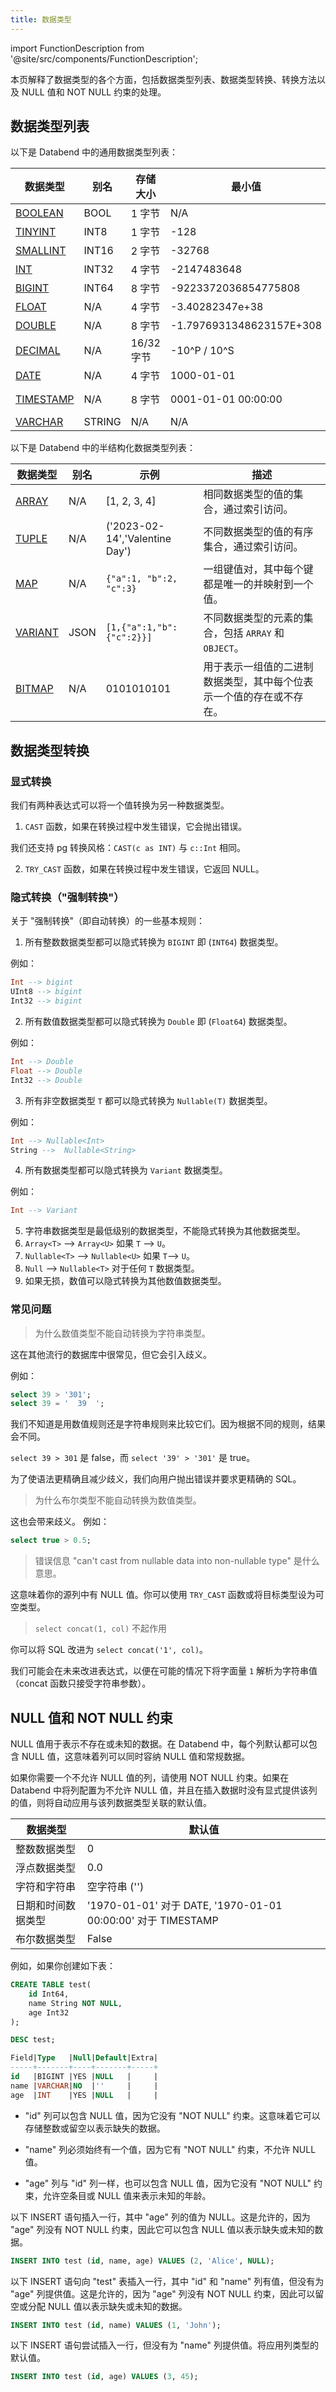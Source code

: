 ```yaml
---
title: 数据类型
---
```


import FunctionDescription from '@site/src/components/FunctionDescription';

<FunctionDescription description="引入或更新于：v1.2.100"/>

本页解释了数据类型的各个方面，包括数据类型列表、数据类型转换、转换方法以及 NULL 值和 NOT NULL 约束的处理。

## 数据类型列表

以下是 Databend 中的通用数据类型列表：

| 数据类型                                                           | 别名  | 存储大小 | 最小值                | 最大值                      |
| ------------------------------------------------------------------- | ------ | ------------ | ------------------------ | ------------------------------ |
| [BOOLEAN](boolean.md)                          | BOOL   | 1 字节       | N/A                      | N/A                            |
| [TINYINT](numeric.md#integer-data-types)       | INT8   | 1 字节       | -128                     | 127                            |
| [SMALLINT](numeric.md#integer-data-types)      | INT16  | 2 字节      | -32768                   | 32767                          |
| [INT](numeric.md#integer-data-types)           | INT32  | 4 字节      | -2147483648              | 2147483647                     |
| [BIGINT](numeric.md#integer-data-types)        | INT64  | 8 字节      | -9223372036854775808     | 9223372036854775807            |
| [FLOAT](numeric#floating-point-data-types)  | N/A    | 4 字节      | -3.40282347e+38          | 3.40282347e+38                 |
| [DOUBLE](numeric#floating-point-data-types) | N/A    | 8 字节      | -1.7976931348623157E+308 | 1.7976931348623157E+308        |
| [DECIMAL](decimal.md)                          | N/A    | 16/32 字节  | -10^P / 10^S             | 10^P / 10^S                    |
| [DATE](datetime.md)                           | N/A    | 4 字节      | 1000-01-01               | 9999-12-31                     |
| [TIMESTAMP](datetime.md)                      | N/A    | 8 字节      | 0001-01-01 00:00:00      | 9999-12-31 23:59:59.999999 UTC |
| [VARCHAR](string.md)                           | STRING | N/A          | N/A                      | N/A                            |

以下是 Databend 中的半结构化数据类型列表：

| 数据类型                              | 别名 | 示例                         | 描述                                                                                                         |
| -------------------------------------- | ----- | ------------------------------ | ------------------------------------------------------------------------------------------------------------------- |
| [ARRAY](array.md) | N/A   | [1, 2, 3, 4]                   | 相同数据类型的值的集合，通过索引访问。                                              |
| [TUPLE](tuple.md) | N/A   | ('2023-02-14','Valentine Day') | 不同数据类型的值的有序集合，通过索引访问。                                   |
| [MAP](map.md)           | N/A   | `{"a":1, "b":2, "c":3}`        | 一组键值对，其中每个键都是唯一的并映射到一个值。                                              |
| [VARIANT](variant.md)   | JSON  | `[1,{"a":1,"b":{"c":2}}]`      | 不同数据类型的元素的集合，包括 `ARRAY` 和 `OBJECT`。                                     |
| [BITMAP](bitmap.md)       | N/A   | 0101010101                     | 用于表示一组值的二进制数据类型，其中每个位表示一个值的存在或不存在。 |

## 数据类型转换

### 显式转换

我们有两种表达式可以将一个值转换为另一种数据类型。

1. `CAST` 函数，如果在转换过程中发生错误，它会抛出错误。

我们还支持 pg 转换风格：`CAST(c as INT)` 与 `c::Int` 相同。

2. `TRY_CAST` 函数，如果在转换过程中发生错误，它返回 NULL。

### 隐式转换（"强制转换"）

关于 "强制转换"（即自动转换）的一些基本规则：

1. 所有整数数据类型都可以隐式转换为 `BIGINT` 即 (`INT64`) 数据类型。

例如：

```sql
Int --> bigint
UInt8 --> bigint
Int32 --> bigint
```

2. 所有数值数据类型都可以隐式转换为 `Double` 即 (`Float64`) 数据类型。

例如：

```sql
Int --> Double
Float --> Double
Int32 --> Double
```

3. 所有非空数据类型 `T` 都可以隐式转换为 `Nullable(T)` 数据类型。

例如：

```sql
Int --> Nullable<Int>
String -->  Nullable<String>
```

4. 所有数据类型都可以隐式转换为 `Variant` 数据类型。

例如：

```sql
Int --> Variant
```

5. 字符串数据类型是最低级别的数据类型，不能隐式转换为其他数据类型。
6. `Array<T>` --> `Array<U>` 如果 `T` --> `U`。
7. `Nullable<T>` --> `Nullable<U>` 如果 `T`--> `U`。
8. `Null` --> `Nullable<T>` 对于任何 `T` 数据类型。
9. 如果无损，数值可以隐式转换为其他数值数据类型。

### 常见问题

> 为什么数值类型不能自动转换为字符串类型。

这在其他流行的数据库中很常见，但它会引入歧义。

例如：

```sql
select 39 > '301';
select 39 = '  39  ';
```

我们不知道是用数值规则还是字符串规则来比较它们。因为根据不同的规则，结果会不同。

`select 39 > 301` 是 false，而 `select '39' > '301'` 是 true。

为了使语法更精确且减少歧义，我们向用户抛出错误并要求更精确的 SQL。

> 为什么布尔类型不能自动转换为数值类型。

这也会带来歧义。
例如：

```sql
select true > 0.5;
```

> 错误信息 "can't cast from nullable data into non-nullable type" 是什么意思。

这意味着你的源列中有 NULL 值。你可以使用 `TRY_CAST` 函数或将目标类型设为可空类型。

> `select concat(1, col)` 不起作用

你可以将 SQL 改进为 `select concat('1', col)`。

我们可能会在未来改进表达式，以便在可能的情况下将字面量 `1` 解析为字符串值（concat 函数只接受字符串参数）。

## NULL 值和 NOT NULL 约束

NULL 值用于表示不存在或未知的数据。在 Databend 中，每个列默认都可以包含 NULL 值，这意味着列可以同时容纳 NULL 值和常规数据。

如果你需要一个不允许 NULL 值的列，请使用 NOT NULL 约束。如果在 Databend 中将列配置为不允许 NULL 值，并且在插入数据时没有显式提供该列的值，则将自动应用与该列数据类型关联的默认值。

| 数据类型                 | 默认值                                              |
| ------------------------- | ---------------------------------------------------------- |
| 整数数据类型        | 0                                                          |
| 浮点数据类型 | 0.0                                                        |
| 字符和字符串      | 空字符串 ('')                                          |
| 日期和时间数据类型  | '1970-01-01' 对于 DATE, '1970-01-01 00:00:00' 对于 TIMESTAMP |
| 布尔数据类型         | False                                                      |

例如，如果你创建如下表：

```sql
CREATE TABLE test(
    id Int64,
    name String NOT NULL,
    age Int32
);

DESC test;

Field|Type   |Null|Default|Extra|
-----+-------+----+-------+-----+
id   |BIGINT |YES |NULL   |     |
name |VARCHAR|NO  |''     |     |
age  |INT    |YES |NULL   |     |
```

- "id" 列可以包含 NULL 值，因为它没有 "NOT NULL" 约束。这意味着它可以存储整数或留空以表示缺失的数据。

- "name" 列必须始终有一个值，因为它有 "NOT NULL" 约束，不允许 NULL 值。

- "age" 列与 "id" 列一样，也可以包含 NULL 值，因为它没有 "NOT NULL" 约束，允许空条目或 NULL 值来表示未知的年龄。

以下 INSERT 语句插入一行，其中 "age" 列的值为 NULL。这是允许的，因为 "age" 列没有 NOT NULL 约束，因此它可以包含 NULL 值以表示缺失或未知的数据。

```sql
INSERT INTO test (id, name, age) VALUES (2, 'Alice', NULL);
```

以下 INSERT 语句向 "test" 表插入一行，其中 "id" 和 "name" 列有值，但没有为 "age" 列提供值。这是允许的，因为 "age" 列没有 NOT NULL 约束，因此可以留空或分配 NULL 值以表示缺失或未知的数据。

```sql
INSERT INTO test (id, name) VALUES (1, 'John');
```

以下 INSERT 语句尝试插入一行，但没有为 "name" 列提供值。将应用列类型的默认值。

```sql
INSERT INTO test (id, age) VALUES (3, 45);
```
